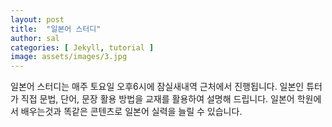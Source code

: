 ```yaml
---
layout: post
title:  "일본어 스터디"
author: sal
categories: [ Jekyll, tutorial ]
image: assets/images/3.jpg
---
```

일본어 스터디는 매주 토요일 오후6시에 잠실새내역 근처에서 진행됩니다. 일본인 튜터가 직접 문법, 단어, 문장 활용 방법을 교재를 활용하여 설명해 드립니다. 일본어 학원에서 배우는것과 똑같은 콘텐츠로 일본어 실력을 늘릴 수 있습니다.